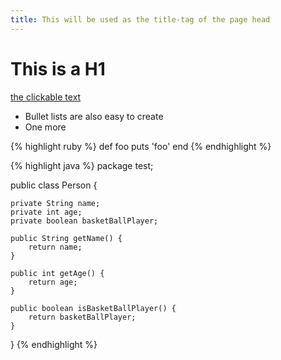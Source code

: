 ```yaml
---
title: This will be used as the title-tag of the page head
---
```


# This is a H1

[the clickable text](http://xlson.com/)

* Bullet lists are also easy to create
* One more

{% highlight ruby %}
def foo
  puts 'foo'
end
{% endhighlight %}

{% highlight java %}
package test;

public class Person {

	private String name;
	private int age;
	private boolean basketBallPlayer;

	public String getName() {
		return name;
	}

	public int getAge() {
		return age;
	}

	public boolean isBasketBallPlayer() {
		return basketBallPlayer;
	}
}
{% endhighlight %}
